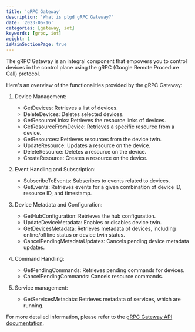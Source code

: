 ```yaml
---
title: 'gRPC Gateway'
description: 'What is plgd gRPC Gateway?'
date: '2023-06-16'
categories: [gateway, iot]
keywords: [grpc, iot]
weight: 1
isMainSectionPage: true
---
```


The gRPC Gateway is an integral component that empowers you to control devices in the control plane using the gRPC (Google Remote Procedure Call) protocol.

Here's an overview of the functionalities provided by the gRPC Gateway:

1. Device Management:
   - GetDevices: Retrieves a list of devices.
   - DeleteDevices: Deletes selected devices.
   - GetResourceLinks: Retrieves the resource links of devices.
   - GetResourceFromDevice: Retrieves a specific resource from a device.
   - GetResources: Retrieves resources from the device twin.
   - UpdateResource: Updates a resource on the device.
   - DeleteResource: Deletes a resource on the device.
   - CreateResource: Creates a resource on the device.

2. Event Handling and Subscription:
   - SubscribeToEvents: Subscribes to events related to devices.
   - GetEvents: Retrieves events for a given combination of device ID, resource ID, and timestamp.

3. Device Metadata and Configuration:
   - GetHubConfiguration: Retrieves the hub configuration.
   - UpdateDeviceMetadata: Enables or disables device twin.
   - GetDevicesMetadata: Retrieves metadata of devices, including online/offline status or device twin status.
   - CancelPendingMetadataUpdates: Cancels pending device metadata updates.

4. Command Handling:
   - GetPendingCommands: Retrieves pending commands for devices.
   - CancelPendingCommands: Cancels resource commands.

5. Service management:
   - GetServicesMetadata: Retrieves metadata of services, which are running.

For more detailed information, please refer to the [gRPC Gateway API documentation](/docs/services/grpc-gateway/grpc-api).
